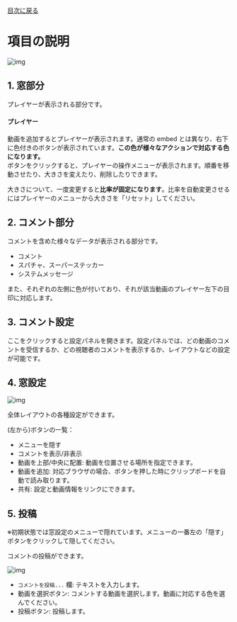 [目次に戻る](../README.md)

# 項目の説明

![img](https://i.imgur.com/cXJ8XHI.png)

## 1. 窓部分

プレイヤーが表示される部分です。

#### プレイヤー

動画を追加するとプレイヤーが表示されます。通常の embed とは異なり、右下に色付きのボタンが表示されています。**この色が様々なアクションで対応する色になります。**  
ボタンをクリックすると、プレイヤーの操作メニューが表示されます。順番を移動させたり、大きさを変えたり、削除したりできます。

大きさについて、一度変更すると**比率が固定になります**。比率を自動変更させるにはプレイヤーのメニューから大きさを「リセット」してください。

## 2. コメント部分

コメントを含めた様々なデータが表示される部分です。

- コメント
- スパチャ、スーパーステッカー
- システムメッセージ

また、それぞれの左側に色が付いており、それが該当動画のプレイヤー左下の目印に対応します。

## 3. コメント設定

ここをクリックすると設定パネルを開きます。設定パネルでは、どの動画のコメントを受信するか、どの視聴者のコメントを表示するか、レイアウトなどの設定が可能です。

## 4. 窓設定

![img](https://i.imgur.com/9IiL4ap.png)

全体レイアウトの各種設定ができます。

(左から)ボタンの一覧：

- メニューを隠す
- コメントを表示/非表示
- 動画を上部/中央に配置: 動画を位置させる場所を指定できます。
- 動画を追加: 対応ブラウザの場合、ボタンを押した時にクリップボードを自動で読み取ります。
- 共有: 設定と動画情報をリンクにできます。

## 5. 投稿

※初期状態では窓設定のメニューで隠れています。メニューの一番左の「隠す」ボタンをクリックして隠してください。

コメントの投稿ができます。

![img](https://i.imgur.com/xjvFWs0.png)

- `コメントを投稿...` 欄: テキストを入力します。
- 動画を選択ボタン: コメントする動画を選択します。動画に対応する色を選んでください。
- 投稿ボタン: 投稿します。
